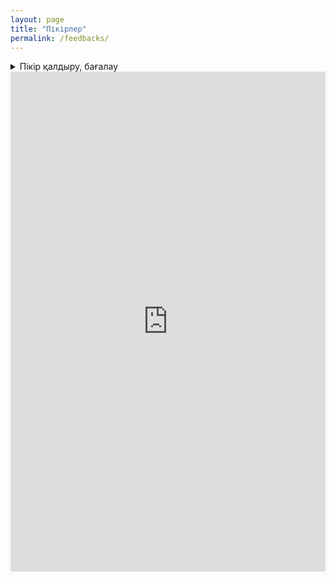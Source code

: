 ```yaml
---
layout: page
title: "Пікірлер"
permalink: /feedbacks/
---
```


<details>
  <summary>Пікір қалдыру, бағалау</summary>
  <iframe src="https://docs.google.com/forms/d/e/1FAIpQLSfDLxah6fmeC2qXnN47bSCWKHb1ovvCcKKYPpi8Gas_XSZQYw/viewform?embedded=true" 
        width="100%" 
        height="430" 
        frameborder="0" 
        marginheight="0" 
        marginwidth="0" 
        style="border: 0">
    Жүктелуде…
  </iframe>
</details>

<iframe src="https://script.google.com/macros/s/AKfycbzAu9WAsIEdUjei2kcSNwEV0r_tqTNcbi1tYuw94smZZlu1NtwGlhqdhw4tvECU68ZO/exec" 
        width="100%" 
        height="800" 
        frameborder="0" 
        marginheight="0" 
        marginwidth="0" 
        style="border: 0">
    Your browser does not support iframes.
</iframe>
